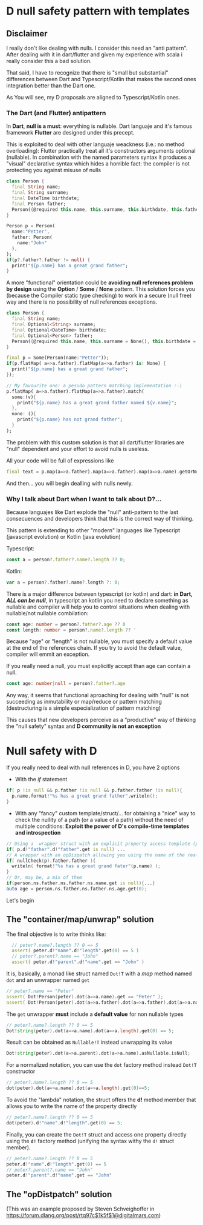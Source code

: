 # D null safety pattern with templates

## Disclaimer

I really don't like dealing with nulls.  I consider this need an "anti pattern".  After dealing with it in dart/flutter and given my experience with scala i really consider this a bad solution.  

That said, I have to recognize that there is "small but substantial" differences between Dart and Typescript/Kotlin that makes the second ones integration better than the Dart one.

As You will see, my D proposals are aligned to Typescript/Kotlin ones.

### The Dart (and Flutter) antipattern

In **Dart**, **null is a must**:  everything is nullable. Dart languaje and it's famous framework **Flutter** are designed under this precept. 

This is exploited to deal with other languaje weackness (i.e.: no method overloading):  Flutter practically treat all it's constructors arguments optional (nullable).  In combination with the named parameters syntax it produces a "visual" declarative syntax which hides a horrible fact: the compiler is not protecting you against misuse of nulls


```Dart
class Person {
  final String name;
  final String surname;
  final DateTime birthdate;
  final Person father;
  Person({@required this.name, this.surname, this.birthdate, this.father});
}

Person p = Person(
  name:"Petter", 
  father: Person(
    name:"John"
  ),
);
if(p?.father?.father != null) {
  print("${p.name} has a great grand father";
}
```

A more "functional" orientation could be **avoiding null references problem by design** using the **Option** / **Some** / **None** pattern.
This solution forces you (because the Compiler static type checking) to work in a secure (null free) way and there is no possibility of null references exceptions.  

```Dart
class Person {
  final String name;
  final Optional<String> surname;
  final Optional<DateTime> birthdate;
  final Optional<Person> father;
  Person({@required this.name, this.surname = None(), this.birthdate = None(), this.father = None()});
}

final p = Some(Person(name:"Petter"));
if(p.flatMap( a=>a.father).flatMap(a=>a.father) is! None) {
  print("${p.name} has a great grand father";
});

// My favourite one: a pesudo pattern matching implementation :-)
p.flatMap( a=>a.father).flatMap(a=>a.father).match( 
  some:(v){  
    print("${p.name} has a great grand father named ${v.name}"; 
  }, 
  none: (){ 
    print("${p.name} has not grand father";
  }
);
```

The problem with this custom solution is that all dart/flutter libraries are "null" dependent and your effort to avoid nulls is useless.

All your code will be full of expressions like
```Dart
final text = p.map(a=>a.father).map(a=>a.father).map(a=>a.name).getOrNull();
```
And then... you will begin dealling with nulls newly.

### Why I talk about Dart when I want to talk about D?... 

Because languajes like Dart explode the "null" anti-pattern to the last consecuences and developers think that this is the correct way of thinking.

This pattern is extending to other "modern" languages like Typescript (javascript evolution) or Kotlin (java evolution)

Typescript:
```ts
const a = person?.father?.name?.length ?? 0;

```
Kotlin:
```kotlin
var a = person?.father?.name?.length ?: 0;
```

There is a major difference between typescript (or kotlin) and dart: **in Dart, _ALL can be null_**, in typescript an kotlin you need to declare something as nullable and compiler will help you to control situations when dealing with nullable/not nullable combilation:

```typescript
const age: number = person?.father?.age ?? 0
const length: number = person?.name?.length ?? '
```
Because "age" or "length" is not nullable, you must specify a default value at the end of the references chain.
If you try to avoid the default value, compiler will emmit an exception.

If you really need a null, you must explicitly accept than age can contain a null.

```typescript
const age: number|null = person?.father?.age
```

Any way, it seems that functional aproaching for dealing with "null" is not succeeding as inmutability or map/reduce or pattern matching (destructuring is a simple especialization of pattern matching)

This causes that new developers perceive as a "productive" way of thinking the "null safety" syntax and **D community is not an exception**

# Null safety with D

If you really need to deal with null references in D, you have 2 options

* With the *if* statement

```D
if( p !is null && p.father !is null && p.father.father !is null){
  p.name.format!"%s has a great grand father".writeln();
}
```
* With any "fancy" custom template/struct/... for obtaining a "nice" way to check the nullity of a path (or a value of a path) without the need of multiple conditions:  **Exploit the power of D's compile-time templates and introspection**

```D
// Using a  wrapper struct with an explicit property access template (p!"father" is similar to map!"a.father") and an uwrapper method (get)
if( p.d!"father".d!"father".get is null) ...
// A wrapper with an opDispatch allowing you using the name of the real properties to check it's nullity:
if( nullCheck(p).father.father ){
  writeln( format!"%s has a great grand fater"(p.name) );
}
// Or, may be, a mix of them
if(person.ns.father.ns.father.ns.name.get is null){...}
auto age = person.ns.father.ns.father.ns.age.get(0);
```

Let's begin

## The  "container/map/unwrap" solution

The final objective is to write thinks like:
```D
  // peter?.name?.length ?? 0 == 5
  assert( peter.d!"name".d!"length".get(0) == 5 )
  // peter?.parent?.name == "John"
  assert( peter.d!"parent".d!"name".get == "John" )
```
  
It is, basically, a monad like struct named ``Dot!T`` with a *map* method named ``dot`` and an unwrapper named ``get``

```D
// peter?.name == "Peter"
assert( Dot!Person(peter).dot(a=>a.name).get == "Peter" );
assert( Dot!Person(peter).dot(a=>a.father).dot(a=>a.father).dot(a=>a.name).get is null );
```

The ``get`` unwrapper **must** include a **default value** for non nullable types
  
```D
// peter?.name?.length ?? 0 == 5
Dot!string(peter).dot(a=>a.name).dot(a=>a.length).get(0) == 5;
```

Result can be obtained as ``Nullable!T`` instead unwrapping its value

```D
Dot!string(peter).dot(a=>a.parent).dot(a=>a.name).asNullable.isNull;
```

For a normalized notation, you can use the ``dot`` factory method instead ``Dot!T`` constructor

```D
// peter?.name?.length ?? 0 == 5
dot(peter).dot(a=>a.name).dot(a=>a.length).get(0)==5;
```

To avoid the "lambda" notation, the struct offers the **d!** method member that allows you to write the name of the property directly

```D
// peter?.name?.length ?? 0 == 5
dot(peter).d!"name".d!"length".get(0) == 5;
```

Finally, you can create the ``Dot!T`` struct and access one property directly using the **``d!``** factory method (unifying the syntax withy the ``d!`` struct member).

```D
// peter?.name?.length ?? 0 == 5
peter.d!"name".d!"length".get(0) == 5
// peter?.parent?.name == "John"
peter.d!"parent".d!"name".get == "John"
```

## The "opDistpatch" solution

(This was an example proposed by Steven Schveighoffer in https://forum.dlang.org/post/rtq97c$1k5f$1@digitalmars.com)
